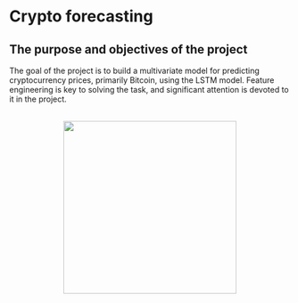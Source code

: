 #  Crypto forecasting 
  
## The purpose and objectives of the project  
  
The goal of the project is to build a multivariate model for predicting cryptocurrency prices, primarily Bitcoin, using the LSTM model. Feature engineering is key to solving the task, and significant attention is devoted to it in the project.  
  
<br>

<div id="gif" align="center">
  <img src="https://media.giphy.com/media/XzqEFZ06NSFgXaut2g/giphy.gif" width="310"/>
</div>